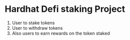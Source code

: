# Hardhat Defi staking Project

1.  User to stake tokens
2.  User to withdraw tokens
3.  Also users to earn rewards on the token staked
